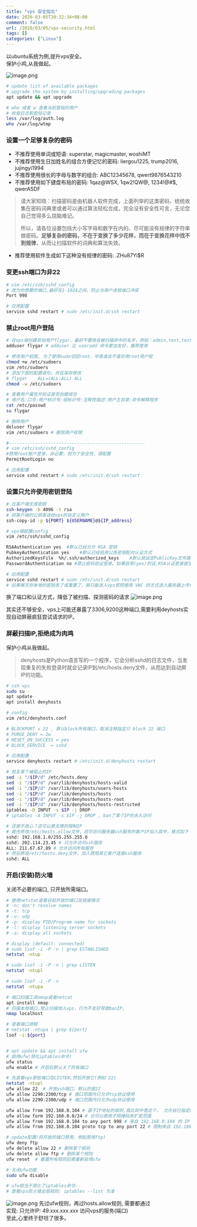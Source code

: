 ```yaml
---
title: "vps 安全指北"
date: 2020-03-05T20:32:34+08:00
comment: false
url: /2020/03/05/vps-security.html
tags: []
categories: ["Linux"]
---
```


以ubuntu系统为例,提升vps安全。  
保护小鸡,从我做起。  
<!--more-->
![image.png](https://i.loli.net/2020/03/03/lHyQ1Bxij74qPaL.png)

```sh
# update list of available packages 
# upgrade the system by installing/upgrading packages
apt update && apt upgrade

# who 或者 w 查看当前登陆的用户
# 检查日志和登陆记录
less /var/log/auth.log
who /var/log/wtmp
```

### 设置一个足够复杂的密码
- 不推荐使用单词或短语: superstar, magicmaster, woshiMT
- 不推荐使用生日加姓名的组合方便记忆的密码: liergou1225, trump2016, jujingyi1994
- 不推荐使用很长的字母与数字的组合: ABC12345678, qwert9876543210
- 不推荐使用如下键盘布局的密码: 1qaz@WSX, 1qw2!QW@, 1234!@#$, qwerASDF
>请大家知晓：扫描密码是由机器人软件完成，上面列举的这类密码，统统收集在密码词典里或者可以通过算法轻松合成，完全没有安全性可言，无论您自己觉得多么烧脑难记。
>
>所以，请各位设置包括大小写字母和数字在内的、尽可能没有规律的字符串做密码。**足够复杂的密码，不在于变换了多少花样，而在于变换花样中找不到规律**，从而让扫描软件的词典和算法失效。
- 推荐使用软件生成如下这种没有规律的密码: .ZHu87Yi$R

### 变更ssh端口为非22
```sh
# vim /etc/ssh/sshd_config
# 改为你想要的端口,最好在1-1024之间，防止与用户进程端口冲突
Port 998

# 应用配置
service sshd restart # sudo /etc/init.d/ssh restart
```

### 禁止root用户登陆
```sh
# 在vps端创建其他用户flygar，最好不要用会被扫描命中的名字，例如：admin,test,testuser1, foobar
adduser flygar # adduser 比 useradd 命令更加友好，推荐使用

# 修改用户权限, 为了使用sudo切回root，毕竟谁会不喜欢用root用户呢
chmod +w /etc/sudoers
vim /etc/sudoers
# 添加下图的配置语句，并且保存修改
# flygar	ALL=(ALL:ALL) ALL
chmod -w /etc/sudoers

# 查看用户属性并验证是否创建成功
# 用户名:口令:用户标识号:组标识号:注释性描述:用户主目录:命令解释程序
cat /etc/passwd
su flygar

# 删除用户
deluser flygar
vim /etc/sudoers # 删除用户权限

#----------------------------------------------------
# vim /etc/ssh/sshd_config
#禁用root账户登录，非必要，但为了安全性，请配置
PermitRootLogin no

# 应用配置
service sshd restart # sudo /etc/init.d/ssh restart
```

### 设置只允许使用密钥登陆
```sh
# 在客户端生成密钥
ssh-keygen -b 4096 -t rsa
# 将客户端的公钥发送给vps的自定义用户
ssh-copy-id -p ${PORT} ${USERNAME}@${IP_address}

# vps端配置config
vim /etc/ssh/sshd_config

RSAAuthentication yes  #默认已经允许 RSA 密钥
PubkeyAuthentication yes    #默认已经启用公告密钥配对认证方式 
AuthorizedKeysFile  %h/.ssh/authorized_keys    #默认就设定PublicKey文件路径，不用动
PasswordAuthentication no #禁止密码验证登录。如果启用(yes)的话,RSA认证登录就没有意义了

# 应用配置
service sshd restart # sudo /etc/init.d/ssh restart
# 如果哪天你本地的密钥丢了或重置了，那只能进入vps官网使用 VNC 的方式进入服务器上传你的公钥了
```
换了端口和认证方式，降低了被扫描、探测密码的请求
![image.png](https://i.loli.net/2020/03/02/dxKW2rAg9CHynmf.png)

其实还不够安全，vps上可能还暴露了3306,9200这种端口,需要利用deyhosts实现自动屏蔽疯狂尝试请求的IP。

### 屏蔽扫描IP,拒绝成为肉鸡
保护小鸡从我做起。  

>denyhosts是Python语言写的一个程序，它会分析sshd的日志文件，当发现重复的失败登录时就会记录IP到/etc/hosts.deny文件，从而达到自动屏IP的功能。

```sh
# ssh vps
sudo su - 
apt update
apt install denyhosts

# config
vim /etc/denyhosts.conf

# BLOCKPORT = 22 , 默认block所有端口，取消注释指定只 block 22 端口
# PURGE_DENY = 1w
# RESET_ON_SUCCESS = yes
# BLOCK_SERVICE  = sshd

# 应用配置
service denyhosts restart # /etc/init.d/denyhosts restart

# 恢复某个被阻止的IP
sed -i "/$IP/d" /etc/hosts.deny
sed -i "/$IP/d" /var/lib/denyhosts/hosts-valid
sed -i "/$IP/d" /var/lib/denyhosts/users-hosts
sed -i "/$IP/d" /var/lib/denyhosts/hosts
sed -i "/$IP/d" /var/lib/denyhosts/hosts-root
sed -i "/$IP/d" /var/lib/denyhosts/hosts-restricted
iptables -D INPUT -s $IP -j DROP 
# iptables -A INPUT -s $IP -j DROP , ban了某个IP的永久访问

# 还是不放心？还可以更无情的限制IP
# 首先修改/etc/hosts.allow文件，将可访问服务器ssh服务的客户IP加入其中，格式如下
sshd: 192.168.1.0/255.255.255.0
sshd: 202.114.23.45 # 只允许访问ssh服务
ALL: 211.67.67.89 # 允许访问所有服务
# 然后修改/etc/hosts.deny文件，加入禁用其它客户连接ssh服务
sshd: ALL
```

### 开启(安装)防火墙
关闭不必要的端口, 只开放所需端口。
```sh
# 使用netstat查看目前开放的端口及链接情况
# -n: don't resolve names 
# -t: tcp 
# -u: udp 
# -p: display PID/Program name for sockets
# -l: display listening server sockets
# -a: display all sockets

# display (default: connected) 
# sudo lsof -i -P -n | grep ESTABLISHED
netstat -ntup 

# sudo lsof -i -P -n | grep LISTEN
netstat -ntupl  

# sudo lsof -i -P -n 
netstat -ntupa

# 端口扫描工具nmap或者netcat
apt install nmap
# 扫描本地端口,禁止扫描他人vps，行为不友好导致banIP。
nmap localhost

# 查看端口进程 
# netstat -ntupa | grep ${port}
lsof -i:${port}


# apt update && apt install ufw 
# 启用ufw(简化iptables命令)
ufw status
ufw enable # 开启后默认关了所有端口

# 先查看vps那些端口在LISTEN,然后开放它(例如 22)
netstat -ntupl
ufw allow 22  # 开放ssh端口，默认的是22
ufw allow 2290:2300/tcp # 端口范围内只允许tcp协议使用
ufw allow 2290:2300/udp # 端口范围内只允许udp协议使用

ufw allow from 192.168.0.104 # 基于IP地址的规则,我比较中意这个。 允许自已指定的IP访问vps上的所有服务(端口)
ufw allow form 192.168.0.0/24 # 也可以使用子网掩码来扩宽范围
ufw allow from 192.168.0.104 to any port 998 # 来自 192.168.0.104 的 IP 只能访问998端口
ufw allow from 192.168.0.104 proto tcp to any port 22 # 限制来自 192.168.0.104 的 IP 只能使用 tcp 协议和通过 22端口 来访问

# update配置(将开放的端口禁用，例如禁用ftp)
ufw deny ftp
ufw delete allow 22 # 删除某个规则
ufw delete allow ftp # 删除某个规则
ufw reset  # 重置所有规则后需重新启用ufw

# 关闭ufw功能
sudo ufw disable

# ufw相当于简化了iptables命令. 
# 查看vps防火墙全部规则: iptables --list 为准
```
![image.png](https://i.loli.net/2020/03/03/X1SBETgFPnc2bUd.png)
先过ufw规则，再过hosts.allow规则, 需要都通过  
实现: 只允许IP: 49.xxx.xxx.xxx 访问vps的服务(端口)  
至此,心里终于舒坦了很多。  
